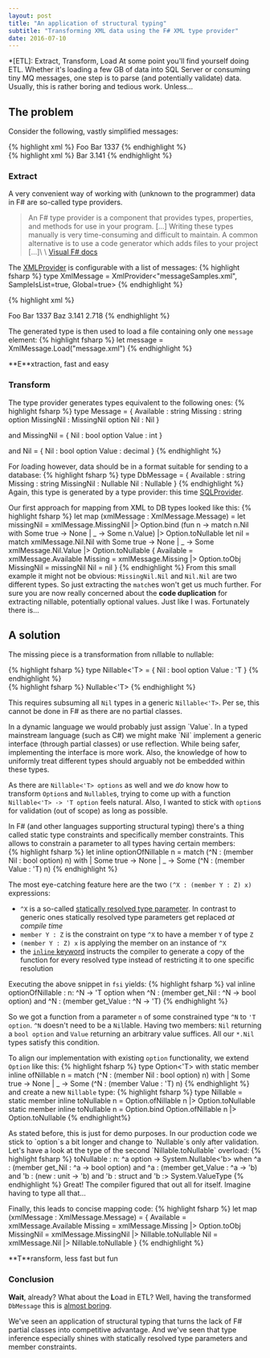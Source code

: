 ```yaml
---
layout: post
title: "An application of structural typing"
subtitle: "Transforming XML data using the F# XML type provider"
date: 2016-07-10
---
```

*[ETL]: Extract, Transform, Load
At some point you'll find yourself doing ETL.
Whether it's loading a few GB of data into SQL Server or consuming tiny MQ messages, one step is to parse (and potentially validate) data. 
Usually, this is rather boring and tedious work. Unless...

## The problem

Consider the following, vastly simplified messages:
<div class="row">
<div class="col-sm-6 col-xs-12">
{% highlight xml %}
<?xml version="1.0" encoding="UTF-8" ?>
<message xmlns:xsi="http://www.w3.org/2001/XMLSchema-instance">
  <Available>Foo</Available>
  <Nil xsi:nil="true"/>
  <Missing>Bar</Missing>
  <Missing_Nil>1337</Missing_Nil>
</message>
{% endhighlight %}
</div>
<div class="col-sm-6 col-xs-12">
{% highlight xml %}
<?xml version="1.0" encoding="UTF-8" ?>
<message>
  <Available>Bar</Available>
  <Nil>3.141</Nil>
</message>
{% endhighlight %}
</div>
</div>

### Extract
A very convenient way of working with (unknown to the programmer) data in F# are so-called type providers.

> An F# type provider is a component that provides types, properties, and methods for use in your program.
[...]
Writing these types manually is very time-consuming and difficult to maintain.
A common alternative is to use a code generator which adds files to your project
[...]\\
\\
[Visual F# docs](https://msdn.microsoft.com/en-us/visualfsharpdocs/conceptual/type-providers "MSDN")

The [XMLProvider](https://fsharp.github.io/FSharp.Data/library/XmlProvider.html) is configurable with a list of messages:
{% highlight fsharp %}
type XmlMessage = XmlProvider<"messageSamples.xml", SampleIsList=true, Global=true>
{% endhighlight %}

{% highlight xml %}
<?xml version="1.0" encoding="UTF-8" ?>
<messages xmlns:xsi="http://www.w3.org/2001/XMLSchema-instance">
  <message>
    <Available>Foo</Available>
    <Nil xsi:nil="true"/>
    <Missing>Bar</Missing>
    <Missing_Nil>1337</Missing_Nil>
  </message>
  <message>
    <Available>Baz</Available>
    <Nil>3.141</Nil>
  </message>
  <message>
    <Available></Available>
    <Nil>2.718</Nil>
    <Missing_Nil xsi:nil="true"/>
  </message>
</messages>
{% endhighlight %}

The generated type is then used to load a file containing only one `message` element:
{% highlight fsharp %}
let message = XmlMessage.Load("message.xml")
{% endhighlight %}

<div class="alert alert-success" markdown="1">
<i class="fi-checkbox"></i> **E**xtraction, fast and easy
</div>

### Transform

The type provider generates types equivalent to the following ones:
{% highlight fsharp %}
type Message = {
    Available : string
    Missing : string option
    MissingNil : MissingNil option
    Nil : Nil
}

and MissingNil = {
    Nil : bool option
    Value : int
}

and Nil = {
    Nil : bool option
    Value : decimal
}
{% endhighlight %}

For *l*oading however, data should be in a format suitable for sending to a database:
{% highlight fsharp %}
type DbMessage = {
    Available : string
    Missing : string
    MissingNil : Nullable<int>
    Nil : Nullable<decimal>
}
{% endhighlight %}
Again, this type is generated by a type provider: this time [SQLProvider](https://fsprojects.github.io/SQLProvider/).

Our first approach for mapping from XML to DB types looked like this:
{% highlight fsharp %}
let map (xmlMessage : XmlMessage.Message) =
    let missingNil =
        xmlMessage.MissingNil
        |> Option.bind (fun n -> match n.Nil with Some true -> None | _ -> Some n.Value)
        |> Option.toNullable
    let nil =
        match xmlMessage.Nil.Nil with Some true -> None | _ -> Some xmlMessage.Nil.Value
        |> Option.toNullable
    {
        Available = xmlMessage.Available
        Missing = xmlMessage.Missing |> Option.toObj
        MissingNil = missingNil
        Nil = nil
    }
{% endhighlight %}
From this small example it might not be obvious: `MissingNil.Nil` and `Nil.Nil` are two different types.
So just extracting the `match`es won't get us much further.
For sure you are now really concerned about the **code duplication** for extracting nillable, potentially optional values.
Just like I was. Fortunately there is...

## A solution

The missing piece is a transformation from n*i*llable to n*u*llable:
<div class="row">
<div class="col-md-5 col-sm-6 col-xs-12">
{% highlight fsharp %}
type Nillable<'T> = {
    Nil : bool option
    Value : 'T
}
{% endhighlight %}
</div>
<div class="col-md-2 hidden-xs hidden-sm text-center"><i class="fi-arrow-right x2"></i></div>
<div class="col-xs-12 visible-xs text-center"><i class="fi-arrow-down x2"></i></div>
<div class="col-md-5 col-sm-6 col-xs-12">
{% highlight fsharp %}
Nullable<'T>
{% endhighlight %}
</div>
</div>

 This requires subsuming all `Nil` types in a generic `Nillable<'T>`. Per se, this cannot be done in F# as there are no partial classes.
<p class="text-muted" markdown="1">
In a dynamic language we would probably just assign `Value`.
In a typed mainstream language (such as C#) we might make `Nil` implement a generic interface (through partial classes) or use reflection.
While being safer, implementing the interface is more work.
Also, the knowledge of how to uniformly treat different types should arguably not be embedded within these types.
</p>

As there are `Nillable<'T> options` as well and we *do* know how to transform `Option`s and `Nullable`s,
trying to come up with a function `Nillable<'T> -> 'T option` feels natural.
Also, I wanted to stick with `option`s for validation (out of scope) as long as possible.

In F# (and other languages supporting structural typing) there's a thing called static type constraints and specifically member constraints.
This allows to constrain a parameter to all types having certain members:  
{% highlight fsharp %}
let inline optionOfNillable n =
        match (^N : (member Nil : bool option) n) with
        | Some true -> None
        | _ -> Some (^N : (member Value : 'T) n)
{% endhighlight %}

The most eye-catching feature here are the two `(^X : (member Y : Z) x)` expressions:

 - `^X` is a so-called [statically resolved type parameter](https://msdn.microsoft.com/en-us/visualfsharpdocs/conceptual/statically-resolved-type-parameters-%5Bfsharp%5D "MSDN").
In contrast to generic ones statically resolved type parameters get replaced *at compile time*
 - `member Y : Z` is the constraint on type `^X` to have a member `Y` of type `Z`
 - `(member Y : Z) x` is applying the member on an instance of `^X`
 - the [`inline` keyword](https://msdn.microsoft.com/en-us/visualfsharpdocs/conceptual/inline-functions-%5Bfsharp%5D "MSDN") instructs the compiler to generate a copy of the function for every resolved type instead of restricting it to one specific resolution

Executing the above snippet in `fsi` yields:
{% highlight fsharp %}
val inline optionOfNillable :
  n: ^N -> 'T option
    when  ^N : (member get_Nil :  ^N -> bool option) and
          ^N : (member get_Value :  ^N -> 'T)
{% endhighlight %}

So we got a function from a parameter `n` of some constrained type `^N` to `'T option`.
`^N` doesn't need to be a `Nil`lable. Having two members: `Nil` returning a `bool option` and `Value` returning an arbitrary value suffices.
All our `*.Nil` types satisfy this condition.

To align our implementation with existing `option` functionality, we extend `Option` like this:
{% highlight fsharp %}
type Option<'T> with
    static member inline ofNillable n =
        match (^N : (member Nil : bool option) n) with
        | Some true -> None
        | _ -> Some (^N : (member Value : 'T) n)
{% endhighlight %}
and create a new `Nillable` type:
{% highlight fsharp %}
type Nillable =
    static member inline toNullable n =
        Option.ofNillable n |> Option.toNullable
    static member inline toNullable n =
        Option.bind Option.ofNillable n |> Option.toNullable
{% endhighlight%}
<div class="text-muted" markdown="1">
As stated before, this is just for demo purposes. In our production code we stick to `option`s a bit longer and change to `Nullable`s only after validation. 
</div>

<div class="alert alert-info" markdown="1">
Let's have a look at the type of the second `Nillable.toNullable` overload:
{% highlight fsharp %}
toNullable : n: ^a option -> System.Nullable<'b>
               when  ^a : (member get_Nil :  ^a -> bool option) and
                   ^a : (member get_Value :  ^a -> 'b) and
                   'b : (new : unit ->  'b) and 'b : struct and
                   'b :> System.ValueType
{% endhighlight %}
Great! The compiler figured that out all for itself. Imagine having to type all that...
</div>

Finally, this leads to concise mapping code:
{% highlight fsharp %}
let map (xmlMessage : XmlMessage.Message) =
    {
        Available = xmlMessage.Available
        Missing = xmlMessage.Missing |> Option.toObj
        MissingNil = xmlMessage.MissingNil |> Nillable.toNullable
        Nil = xmlMessage.Nil |> Nillable.toNullable
    }
{% endhighlight %}

<div class="alert alert-success" markdown="1">
<i class="fi-checkbox"></i> **T**ransform, less fast but fun
</div>

### Conclusion

**Wait**, already? What about the **L**oad in ETL? Well, having the transformed `DbMessage` this is [almost boring](https://fsprojects.github.io/SQLProvider/core/crud.html).

We've seen an application of structural typing that turns the lack of F# partial classes into competitive advantage.
And we've seen that type inference especially shines with statically resolved type parameters and member constraints.